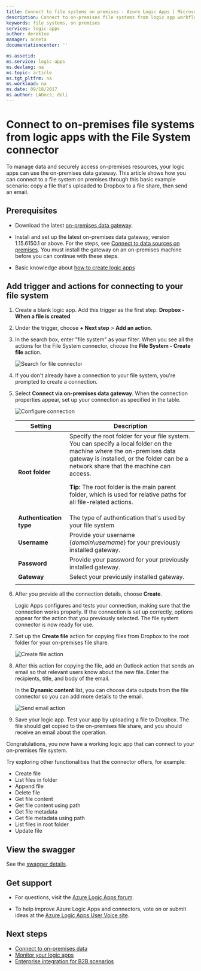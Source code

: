 ```yaml
---
title: Connect to file systems on premises - Azure Logic Apps | Microsoft Docs
description: Connect to on-premises file systems from logic app workflows through the on-premises data gateway and File System connector
keywords: file systems, on premises
services: logic-apps
author: derek1ee
manager: anneta
documentationcenter: ''

ms.assetid:
ms.service: logic-apps
ms.devlang: na
ms.topic: article
ms.tgt_pltfrm: na
ms.workload: na
ms.date: 09/18/2017
ms.author: LADocs; deli
---
```


# Connect to on-premises file systems from logic apps with the File System connector

To manage data and securely access on-premises resources, 
your logic apps can use the on-premises data gateway. 
This article shows how you can connect to a file system on premises 
through this basic example scenario: copy a file that's uploaded to Dropbox to a file share, 
then send an email.

## Prerequisites

* Download the latest [on-premises data gateway](https://www.microsoft.com/download/details.aspx?id=53127).

* Install and set up the latest on-premises data gateway, version 1.15.6150.1 or above. 
For the steps, see [Connect to data sources on premises](http://aka.ms/logicapps-gateway). 
You must install the gateway on an on-premises machine 
before you can continue with these steps.

* Basic knowledge about [how to create logic apps](../logic-apps/quickstart-create-first-logic-app-workflow.md)

## Add trigger and actions for connecting to your file system

1. Create a blank logic app. Add this trigger as the first step: **Dropbox - When a file is created** 

2. Under the trigger, choose **+ Next step** > **Add an action**. 

3. In the search box, enter "file system" as your filter. 
When you see all the actions for the File System connector, 
choose the **File System - Create file** action. 

   ![Search for file connector](media/logic-apps-using-file-connector/search-file-connector.png)

4. If you don't already have a connection to your file system, 
you're prompted to create a connection. 

5. Select **Connect via on-premises data gateway**. 
When the connection properties appear, 
set up your connection as specified in the table.

   ![Configure connection](media/logic-apps-using-file-connector/create-file.png)

   | Setting | Description |
   | ------- | ----------- |
   | **Root folder** | Specify the root folder for your file system. You can specify a local folder on the machine where the on-premises data gateway is installed, or the folder can be a network share that the machine can access. <p>**Tip:** The root folder is the main parent folder, which is used for relative paths for all file-related actions. | 
   | **Authentication type** | The type of authentication that's used by your file system | 
   | **Username** | Provide your username {*domain*\\*username*} for your previously installed gateway. | 
   | **Password** | Provide your password for your previously installed gateway. | 
   | **Gateway** | Select your previously installed gateway. | 
   ||| 

6. After you provide all the connection details, choose **Create**. 

   Logic Apps configures and tests your connection, 
   making sure that the connection works properly. 
   If the connection is set up correctly, 
   options appear for the action that you previously selected. 
   The file system connector is now ready for use.

7. Set up the **Create file** action for copying files from Dropbox 
to the root folder for your on-premises file share.

   ![Create file action](media/logic-apps-using-file-connector/create-file-filled.png)

8. After this action for copying the file, 
add an Outlook action that sends an email 
so that relevant users know about the new file. 
Enter the recipients, title, and body of the email. 

   In the **Dynamic content** list, you can choose data outputs 
   from the file connector so you can add more details to the email.

   ![Send email action](media/logic-apps-using-file-connector/send-email.png)

9. Save your logic app. Test your app by uploading a file to Dropbox. 
The file should get copied to the on-premises file share, 
and you should receive an email about the operation.

Congratulations, you now have a working logic app that 
can connect to your on-premises file system. 

Try exploring other functionalities that the connector offers, for example:

- Create file
- List files in folder
- Append file
- Delete file
- Get file content
- Get file content using path
- Get file metadata
- Get file metadata using path
- List files in root folder
- Update file

## View the swagger

See the [swagger details](/connectors/fileconnector/). 

## Get support

* For questions, visit the 
[Azure Logic Apps forum](https://social.msdn.microsoft.com/Forums/home?forum=azurelogicapps).

* To help improve Azure Logic Apps and connectors, vote on or submit ideas at the 
[Azure Logic Apps User Voice site](http://aka.ms/logicapps-wish).

## Next steps

* [Connect to on-premises data](../logic-apps/logic-apps-gateway-connection.md) 
* [Monitor your logic apps](../logic-apps/logic-apps-monitor-your-logic-apps.md)
* [Enterprise integration for B2B scenarios](../logic-apps/logic-apps-enterprise-integration-overview.md)
